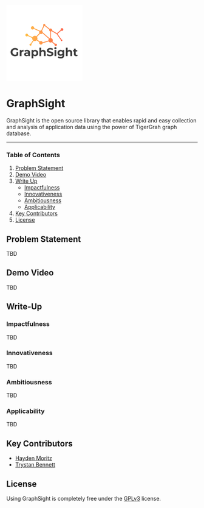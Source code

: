 ![RamseyTrusted Logo](./public/graph-sight-logo.png)

# GraphSight

GraphSight is the open source library that enables rapid and easy collection and analysis of application data using the power of TigerGrah graph database.

---

### Table of Contents

1. [Problem Statement](#problem-statement)
2. [Demo Video](#demo-video)
3. [Write Up](#write-up)
    - [Impactfulness](#impactfulness)
    - [Innovativeness](#innovativeness)
    - [Ambitiousness](#ambitiousness)
    - [Applicability](#applicability)
5. [Key Contributors](#key-contributors)
6. [License](#license)

## Problem Statement

TBD

## Demo Video

TBD

## Write-Up

### Impactfulness

TBD

### Innovativeness

TBD

### Ambitiousness

TBD

### Applicability

TBD

## Key Contributors

- [Hayden Moritz](https://github.com/MoritzHayden)
- [Trystan Bennett](https://github.com/tbenne10)

## License

Using GraphSight is completely free under the [GPLv3](https://www.gnu.org/licenses/quick-guide-gplv3.html) license.
